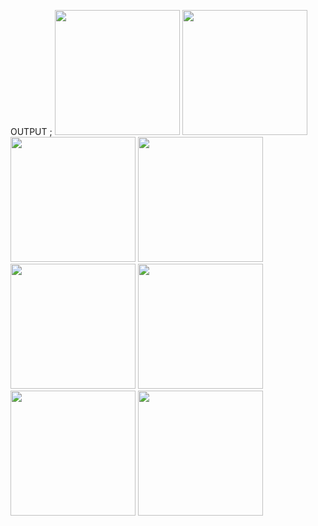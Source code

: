 OUTPUT ;
<img src= "https://github.com/KRISHA-SALIYA/invoice_generator_app/assets/149802459/4e27fdb4-f646-42cb-8e4f-14df7bd8669a" width="200px">
<img src= "https://github.com/KRISHA-SALIYA/invoice_generator_app/assets/149802459/0d5d26cd-d3a6-4f09-a98e-efd1d0ca13cd" width="200px">
<img src= "https://github.com/KRISHA-SALIYA/invoice_generator_app/assets/149802459/95383f66-8db4-4f0c-8ae0-e510a50bcd99" width="200px">
<img src= "https://github.com/KRISHA-SALIYA/invoice_generator_app/assets/149802459/026126e0-4b69-4ed6-911d-6f9b648b859a" width="200px">
<img src= "https://github.com/KRISHA-SALIYA/invoice_generator_app/assets/149802459/d4b52656-53ca-411c-ab0b-95df239fa6c3" width="200px">
<img src= "https://github.com/KRISHA-SALIYA/invoice_generator_app/assets/149802459/c556eed4-5655-4c87-a2c4-043731598a22" width="200px">
<img src= "https://github.com/KRISHA-SALIYA/invoice_generator_app/assets/149802459/877c37d1-8c5b-413a-b2e5-bef3a0653c13" width="200px">
<img src= "https://github.com/KRISHA-SALIYA/invoice_generator_app/assets/149802459/b3806ba7-2c13-41d4-b465-6b9d685a926c" width="200px">


